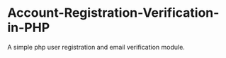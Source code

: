 # Account-Registration-Verification-in-PHP
A simple php user registration and email verification module.

